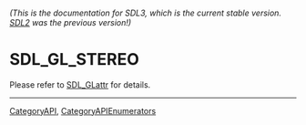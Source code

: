###### (This is the documentation for SDL3, which is the current stable version. [SDL2](https://wiki.libsdl.org/SDL2/) was the previous version!)
# SDL_GL_STEREO

Please refer to [SDL_GLattr](SDL_GLattr) for details.

----
[CategoryAPI](CategoryAPI), [CategoryAPIEnumerators](CategoryAPIEnumerators)

